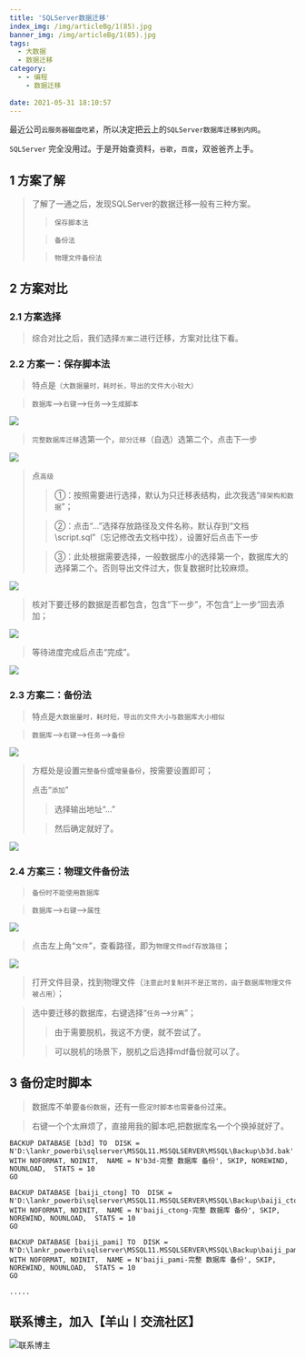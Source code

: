 ```yaml
---
title: 'SQLServer数据迁移'
index_img: /img/articleBg/1(85).jpg
banner_img: /img/articleBg/1(85).jpg
tags:
  - 大数据
  - 数据迁移
category:
  - - 编程
    - 数据迁移
    
date: 2021-05-31 18:10:57
---
```


最近公司`云服务器磁盘吃紧`，所以决定把云上的`SQLServer数据库迁移到内网`。

`SQLServer` 完全没用过。于是开始查资料，`谷歌`，`百度`，双爸爸齐上手。

<!-- more -->

## 1 方案了解

> 了解了一通之后，发现SQLServer的数据迁移一般有三种方案。
>> `保存脚本法`
> 
>> `备份法`
> 
>> `物理文件备份法`

## 2 方案对比

### 2.1 方案选择

> 综合对比之后，我们选择`方案二`进行迁移，方案对比往下看。

### 2.2 方案一：保存脚本法

> 特点是`（大数据量时，耗时长，导出的文件大小较大）`

> `数据库`-->`右键`-->`任务`-->`生成脚本`

![](/img/articleContent/SQLServer数据迁移/1.png)

> `完整数据库迁移`选第一个，`部分迁移`（自选）选第二个，点击下一步

![](/img/articleContent/SQLServer数据迁移/2.png)

> 点`高级`
>> ①：按照需要进行选择，默认为只迁移表结构，此次我选“`择架构和数据`”；
>
>> ②：点击“...”选择存放路径及文件名称，默认存到“文档\script.sql”（忘记修改去文档中找），设置好后点击下一步
>
>> ③：此处根据需要选择，一般数据库小的选择第一个，数据库大的选择第二个。否则导出文件过大，恢复数据时比较麻烦。

![](/img/articleContent/SQLServer数据迁移/3.png)

> 核对下要迁移的数据是否都包含，包含“下一步”，不包含“上一步”回去添加；

![](/img/articleContent/SQLServer数据迁移/4.png)

> 等待进度完成后点击“完成”。

![](/img/articleContent/SQLServer数据迁移/5.png)

### 2.3 方案二：备份法

> 特点是`大数据量时，耗时短，导出的文件大小与数据库大小相似`

> `数据库`-->`右键`-->`任务`-->`备份`

![](/img/articleContent/SQLServer数据迁移/6.png)

> 方框处是设置`完整备份`或`增量备份`，按需要设置即可；
>
> 点击“`添加`”
>
>> 选择输出地址“...”
>
>> 然后确定就好了。

![](/img/articleContent/SQLServer数据迁移/7.png)

### 2.4 方案三：物理文件备份法

> `备份时不能使用数据库`

> `数据库`-->`右键`-->`属性`

![](/img/articleContent/SQLServer数据迁移/8.png)

> 点击左上角“`文件`”，查看路径，即为`物理文件mdf存放路径`；

![](/img/articleContent/SQLServer数据迁移/9.png)

> 打开文件目录，找到物理文件（`注意此时复制并不是正常的，由于数据库物理文件被占用`）；

> 选中要迁移的数据库，右键选择“`任务`-->`分离`”；
>> 由于需要脱机，我这不方便，就不尝试了。
> 
>> 可以脱机的场景下，脱机之后选择mdf备份就可以了。 

## 3 备份定时脚本

> 数据库不单要`备份数据`，还有一些`定时脚本也需要备份`过来。

> 右键一个个太麻烦了，直接用我的脚本吧,把数据库名一个个换掉就好了。

```shell
BACKUP DATABASE [b3d] TO  DISK = N'D:\lankr_powerbi\sqlserver\MSSQL11.MSSQLSERVER\MSSQL\Backup\b3d.bak' WITH NOFORMAT, NOINIT,  NAME = N'b3d-完整 数据库 备份', SKIP, NOREWIND, NOUNLOAD,  STATS = 10
GO

BACKUP DATABASE [baiji_ctong] TO  DISK = N'D:\lankr_powerbi\sqlserver\MSSQL11.MSSQLSERVER\MSSQL\Backup\baiji_ctong.bak' WITH NOFORMAT, NOINIT,  NAME = N'baiji_ctong-完整 数据库 备份', SKIP, NOREWIND, NOUNLOAD,  STATS = 10
GO

BACKUP DATABASE [baiji_pami] TO  DISK = N'D:\lankr_powerbi\sqlserver\MSSQL11.MSSQLSERVER\MSSQL\Backup\baiji_pami.bak' WITH NOFORMAT, NOINIT,  NAME = N'baiji_pami-完整 数据库 备份', SKIP, NOREWIND, NOUNLOAD,  STATS = 10
GO

.....
```

## 联系博主，加入【羊山丨交流社区】
![联系博主](/img/icon/wechatFindMe.png)
